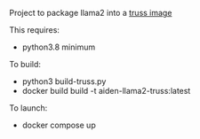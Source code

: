 Project to package llama2 into a [truss image](https://github.com/basetenlabs/truss)

This requires:
- python3.8 minimum

To build:
- python3 build-truss.py
- docker build build -t aiden-llama2-truss:latest

To launch:
- docker compose up